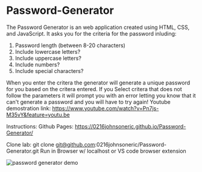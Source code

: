 # Password-Generator
The Password Generator is an web application created using HTML, CSS, and JavaScript. It asks you for the criteria for the password inluding:
1) Password length (between 8-20 characters)
2) Include lowercase letters?
3) Include uppercase letters? 
4) Include numbers?
5) Include special characters?

When you enter the critera the generator will generate a unique password for you based on the critera entered. If you Select critera that does not follow the parameters it will prompt you with an error letting you know that it can't generate a password and you will have to try again!
Youtube demostration link: https://www.youtube.com/watch?v=Pn7js-M35vY&feature=youtu.be

Instructions: 
Github Pages: https://0216johnsoneric.github.io/Password-Generator/

Clone lab: git clone git@github.com:0216johnsoneric/Password-Generator.git
Run in Browser w/ localhost or VS code browser extension

![password generator demo](./Assets/03-javascript-homework-demo.png)
